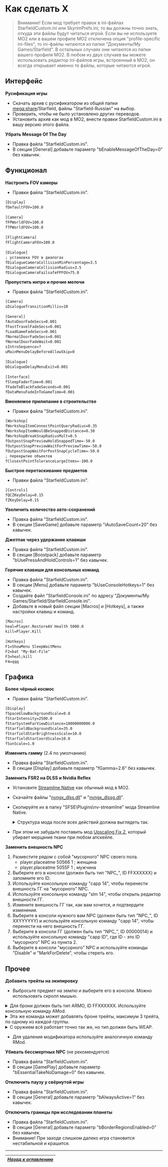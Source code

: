 # Как сделать X

> Внимание! Если мод требует правок в ini-файлах StarfieldCustom.ini или SkyrimPrefs.ini, то вы должны точно знать, откуда эти файлы будут читаться игрой. Если вы не используете MO2 или в вашем профиле MO2 отключена опция "profile-specific ini-files", то ini-файлы читаются из папки "Документы/My Games/Starfield". В остальных случаях они читаются из папки вашего профиля MO2. В любом из двух случаев вы можете использовать редактор ini-файлов игры, встроенный в MO2, он всегда открывает именно те файлы, которые читаются игрой.

## Интерфейс

**Русификация игры**

+ Скачать архив с русификатором из общей папки [mega:share](https://link.meridiano-web.com/mega:share)/Starfield, файлы "Starfield-Russian" на выбор.
+ Проверить, чтобы не было установлено других переводов.
+ Установить архив как мод в MO2, внести правки StarfieldCustom.ini в вашу версию этого файла.

**Убрать Message Of The Day**

+ Правка файла "StarfieldCustom.ini".
+ В секции [General] добавьте параметр "bEnableMessageOfTheDay=0" без кавычек.

## Функционал

**Настроить FOV камеры**

+ Правки файла "StarfieldCustom.ini".
```
[Display]
fDefaultFOV=100.0

[Camera]
fFPWorldFOV=100.0
fTPWorldFOV=100.0

[FlightCamera]
fFlightCameraFOV=100.0

[Dialogue]
; установка FOV в диалогах
fDialogueCameraCollisionMinPercentage=3.5
fDialogueCameraCollisionRadius=3.5
fDialogueCameraFailsafeFPFOV=75.0
```

**Пропустить интро и прочие мелочи**

+ Правки файла "StarfieldCustom.ini".
```
[Camera]
iDialogueTransitionMillis=10

[General]
fAutoDoorFadeSecs=0.001
fFastTravelFadeSecs=0.001
fLoadGameFadeSecs=0.001
fNormalDoorFadeSecs=0.001
fNormalDoorFadeWait=0.001
sIntroSequence=?
uMainMenuDelayBeforeAllowSkip=0

[Dialogue]
bDialogueDelayMenuExit=0.001

[Interface]
fSleepFaderTime=0.001
fFadeToBlackFadeSeconds=0.001
fDataMenuFadeInToGameTime=0.001
```

**Вменяемое прилипание в строительстве**

+ Правки файла "StarfieldCustom.ini".
```
[Workshop]
fWorkshopItemConnectPointQueryRadius=0.35
fWorkshopItemWouldBeSnappedDistance=0.30
fWorkshopBreakSnapRadiusMult=0.5
fOutpostSnapPreviewHoldSnappedTime=-50.0
fOutpostSnapPreviewWaitForPreviewTime=-50.0
fOutpostSnapWaitForPostSnapCycleTime=-50.0
; перекрытие объектов
fClosestPointToleranceLargeItems=-100.0
```

**Быстрое перетаскивание предметов**

+ Правки файла "StarfieldCustom.ini".
```
[Controls]
fQCZKeyDelay=0.15
fZKeyDelay=0.15
```

**Увеличить количество авто-сохранений**

+ Правка файла "StarfieldCustom.ini".
+ В секции [SaveGame] добавьте параметр "iAutoSaveCount=20" без кавычек.

**Джетпак через удержание клавиши**

+ Правка файла "StarfieldCustom.ini".
+ В секции [Boostpack] добавьте параметр "bUsePressAndHoldControls=1" без кавычек.

**Горячие клавиши для консольных команд**

+ Правка файла "StarfieldCustom.ini".
+ В секции [Menu] добавьте параметр "bUseConsoleHotkeys=1" без кавычек.
+ Создайте файл "StarfieldConsole.ini" по адресу "Документы/My Games/Starfield/StarfieldConsole.ini".
+ Добавьте в новый файл секции [Macros] и [Hotkeys], а также настройки клавиш и команд.

```
[Macros]
heal=Player.RestoreAV Health 5000.0
kill=Player.Kill

[Hotkeys]
F1=ShowMenu SleepWaitMenu
F2=bat "My-Bat-File"
F3=heal;kill
F4=qqq
```

## Графика

**Более чёрный космос**

+ Правки файла "StarfieldCustom.ini".
```
[Display]
fSpaceGlowBackgroundScale=0.0
fStarIntensity=2500.0
fStarSystemFarViewDistance=10000000000.0
fStarfieldBackgroundScale=35.0
fStarfieldStarBrightnessScale=10.0
fStarfieldStarCoordScale=10.0
fSunScale=1.0
```

**Изменить гамму** (2.4 по умолчанию)

+ Правка файла "StarfieldCustom.ini".
+ В секции [Display] добавьте параметр "fGamma=2.6" без кавычек.

**Заменить FSR2 на DLSS и Nvidia Reflex**

+ Установите [Streamline Native](https://www.nexusmods.com/starfield/mods/2751) как обычный мод в MO2.
+ Скачайте файлы "[nvngx_dlss.dll](https://www.techpowerup.com/download/nvidia-dlss-dll/)" и "[nvngx_dlssg.dll](https://www.techpowerup.com/download/nvidia-dlss-3-frame-generation-dll/)".
+ Скопируйте их в папку "SFSE\Plugins\nv-streamline" мода Streamline Native.

    <details><summary>Структура мода после всех действий должна выглядеть так.</summary><p>

    ![](Как-сделать-X/Streamline-Native.png)

    </p></details>

+ При этом не забудьте поставить мод [Upscaling Fix 2](https://www.nexusmods.com/starfield/mods/3930), который убирает мерцание ткани при любом апскейле.

**Заменить внешность NPC**

1. Разместите рядом с собой "мусорного" NPC своего пола.
    + player.placeatme 50566 1 ; женщина
    + player.placeatme 5055F 1 ; мужчина
2. Выберите его в консоли (должен быть тип "NPC_", ID FFXXXXXX) и запомните его ID.
3. Используйте консольную команду "capp 14", чтобы перенести внешность ГГ на "мусорного" NPC.
4. Используйте консольную команду "slm 14", чтобы открыть редактор внешности ГГ.
5. Измените внешность ГГ так, как вам хочется, и подтвердите изменения.
6. Выберите в консоли нужного вам NPC (должен быть тип "NPC_", ID XXYYYYYY) и используйте консольную команду "capp 14", чтобы перенести на него внешность ГГ.
7. Выберите в консоли ГГ (должен быть тип "NPC_", ID 00000014) и используйте консольную команду "capp ID", где ID - это ID "мусорного" NPC из пункта 2.
8. Выберите в консоли "мусорного" NPC и используйте команды "Disable" и "MarkForDelete", чтобы стереть его.

## Прочее

**Добавить трейты на экипировку**

+ Выбросьте предмет на землю и выберите его в консоли. Можно использовать скролл мышью.

<details><summary>Для брони должен быть тип ARMO, ID FFXXXXXX. Используйте консольную команду AMod.</summary><p>

Базовое качество брони влияет на боевые защитные характеристики.

```
﻿11E2BB    mod_Armor_Spacesuit_Quality_01
11E2BC    mod_Armor_Spacesuit_Quality_02
11E2BA    mod_Armor_Spacesuit_Quality_03
11E2B9    mod_Armor_Spacesuit_Quality_04
03AF7D    mod_Armor_Spacesuit_Quality_05

11E2B5    mod_Armor_Helmet_Quality_01
11E2B6    mod_Armor_Helmet_Quality_02
11E2B7    mod_Armor_Helmet_Quality_03
11E2B8    mod_Armor_Helmet_Quality_04
03AF80    mod_Armor_Helmet_Quality_05

1CAE05    mod_Armor_Backpack_Quality_01
1CAE34    mod_Armor_Backpack_Quality_02
1CAE35    mod_Armor_Backpack_Quality_03
1CAE36    mod_Armor_Backpack_Quality_04
03AF7F    mod_Armor_Backpack_Quality_05
```

Также у брони есть планетарные защитные характеристики.

```
0E9A8D    mod_Armor_Spacesuit_ENV_Airborne04
112173    mod_Armor_Spacesuit_ENV_Corrosive04
113578    mod_Armor_Spacesuit_ENV_Radiation04
11B756    mod_Armor_Spacesuit_ENV_Thermal04
1AEB51    mod_Armor_Spacesuit_ENV_Balanced01

0DDCE7    mod_Armor_Helmet_ENV_Airborne04
112154    mod_Armor_Helmet_ENV_Corrosive04
1124D1    mod_Armor_Helmet_ENV_Radiation04
11B747    mod_Armor_Helmet_ENV_Thermal04
1AEB57    mod_Armor_Helmet_ENV_Balanced01

1C1DF5    mod_Armor_Backpack_ENV_Airborne04
1C1DFD    mod_Armor_Backpack_ENV_Corrosive04
1C1E01    mod_Armor_Backpack_ENV_Radiation04
1C1E05    mod_Armor_Backpack_ENV_Thermal04
1C1DF6    mod_Armor_Backpack_ENV_Balanced01

2C38BF    mod_Armor_Spacesuit_ENV_Starborn01    Уникальный бонус, который стакается с любым из бонусов выше.
```

</p></details>

<details><summary>Эта же команда может добавлять броне трейты, максимум 3 трейта, по одному из каждой группы.</summary><p>

```
Скафандры, Группа 1

Chameleon         1336C1﻿    Blend with the environment while sneaking and not moving.
Bolstering        1336C6﻿    Grants up to +100 Energy resistance and Physical resistance, the lower your health.
Anti-Ballistic    13369E﻿    -15% incoming Physical damage from ranged weapons.
Beast Hunter      1336BD﻿    -15% damage from Alien enemies.
Ablative          13369C﻿    -15% incoming Energy damage.
Combat Veteran    1336BE﻿    -15% damage from Human enemies.
Sturdy            133699﻿    -15% incoming melee damage.
Technician        1336BC﻿    -15% damage from Robot enemies.

Скафандры, Группа 2

Auto-Medic         0C9A43﻿    Automatically use a Med Pack when hit and health is below 25%, once every 60 seconds.
Resource Hauler    060293﻿    Resources weigh 25% less.
Weapon Holsters    060295    Weapons weigh 50% less.
Antiseptic         0710FA﻿    +25 Airborne Resistance.
Galvanized         0710F7﻿    +25 Corrosive Resistance.
Leadlined          0710F5﻿    +25 Radiation Resistance.
Liquid Cooled      0710F6﻿    +25 Thermal Resistance.
Acrobat            0710FD﻿    -50% fall damage.

Скафандры, Группа 3

Mechanized    0BE542﻿    +40 carry capacity.
Repulsing     06029d﻿    5% chance to disarm nearby attackers.
Incendiary    002983﻿    10% chance to ignite nearby attackers.
Sentinel      0BE540﻿    75% chance to reduce damage by 50% while standing still.
Peacemaker    2D01A2    Rifles do 10% more damage.
Mirrored      059AE8﻿    4% chance to reflect attacks.
Reactive      06029F﻿    10% chance to stagger nearby attackers.

Шлемы, Группа 1

> Доступны трейты скафандров + 2 уникальных
O2 Boosted    0690B0    +20% oxygen capacity.
O2 Filter     0690AE    -25% oxygen consumption.

Шлемы, Группа 2

> Доступны трейты скафандров + 2 уникальных
Hacker      2C43DA    +2 max auto attempts that can be banked while hacking.
Analyzer    0690AF    +10% damage to scanned targets.

Шлемы, Группа 3

> Доступны трейты скафандров + 2 уникальных
Sensor Chip    2C43DB    +20% accuracy while firing on the move.
Headhunter     2C43DC    Deals +25% damage on the next attack after hitting a target's head.

Джетпаки, Группа 1

> Доступны трейты скафандров

Джетпаки, Группа 2

> Доступны трейты скафандров + 1 уникальный
Fastened    2EDE4E    +20 carry capacity.

Джетпаки, Группа 3

> Доступны трейты скафандров + 2 уникальных
Armor-Plated      2EDE59    -10% incoming Physical, Energy, and EM damage.
Assisted Carry    2EDE4F    Drain 75% less O2 when running while encumbered.
```

</p></details>

<details><summary>С оружием всё работает точно так же, но тип должен быть WEAP.</summary><p>

```
Оружие, Группа 1

Anti-Personnel       0FF442    +10% damage against humans.
Bashing              0FEA07    Deals double damage when gun bashing.
Berserker            0F437E    Does more damage the less armor one has.
Cornered             0F428E    Damage increases as health decreases.
Disassembler         1625EB    +20% damage against robots. 
Extended Magazine    0FFA3B    Doubles the base magazine capacity.
Exterminator         15DD18    +30% damage against aliens.
Furious              0EA117    Each consecutive hit deals more damage.
Instigating          0F2013    Deals double damage to targets with full health.
Oxygenated           0FAEAB    Hold-breath time when aiming using a scoped weapon is increased.
Space-Adept          0F7321    +30% damage while in space, and -15% damage while on a planet.

Оружие, Группа 2

Corrosive      08AB47    Randomly deals corrosive damage and reduces the targets' armor over 6 seconds.
Crippling      0F2E39    Deals +30% damage on the next attack after hitting a target's limbs.
Handloading    0EA0BA    Volatile rounds that are designed to pack a bigger punch, but aren't as stable and can fail on occasion.
Hitman         122F1C    +15% damage while aiming.
Incendiary     07D728    Randomly deals incendiary damage.
Lacerate       0FEA49    Randomly applies a bleed effect to the target.
Med Theft      0FFA3C    Chance that humans drop extra Med Packs on death.
Poison         319AEC    Randomly deals poison damage and slows the target.
Radioactive    0EA13B    Randomly deals radioactive damage and demoralizes the target.
Rapid          0FEA04    +25% increase in attack speed.
Staggering     0E8D64    Small chance to stagger enemies.

Оружие, Группа 3

Concussive        0FBD3C    Small chance to knock down targets.
Demoralizing      0FC884    Small chance to demoralize a target.
Elemental         31C0C5    Randomly deals Corrosive, Radiation, Poison, and Incendiary damage.
Explosive         0FA8D6    Randomly switches to explosive rounds.
Frenzy            0FC8A4    Small chance to frenzy a target.
One Inch Punch    0F4CF0    Rounds fire in a shotgun-like spread.
Shattering        0F4557    Break through even the strongest armor.
Skip Shot         31C0C4    Every fourth shot fires two projectiles at once.
Tesla             31C0C6    Rounds will sometimes emit electricity where they land that damages and slows nearby targets.
Titanium Build    0FFA3D    Premium build materials make this weapon light as a feather.
```

</p></details>

+ Для удаления модификатора используйте аналогичную команду RMod.

**Убивать бессмертных NPC** (не рекомендуется)

+ Правка файла "StarfieldCustom.ini".
+ В секции [GamePlay] добавьте параметр "bEssentialTakeNoDamage=0" без кавычек.

**Отключить паузу у свёрнутой игры**

+ Правка файла "StarfieldCustom.ini".
+ В секции [General] добавьте параметр "bAlwaysActive=1" без кавычек.

**Отключить границы при исследовании планеты**

+ Правка файла "StarfieldCustom.ini".
+ В секции [General] добавьте параметр "bBorderRegionsEnabled=0" без кавычек.
+ Внимание! При заходе слишком далеко игра становится нестабильной и крашится.

------

|[*Назад к оглавлению*](https://github.com/Meridiano/Starfield-Head)|
|:---:|
